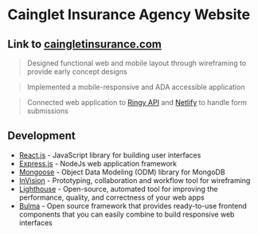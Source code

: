 # Cainglet Insurance Agency Website
## Link to [caingletinsurance.com](https://caingletinsurance.com/)


> Designed functional web and mobile layout through wireframing to provide early concept designs

> Implemented a mobile-responsive and ADA accessible application

> Connected web application to [Ringy API](https://www.ringy.com/) and [Netlify](https://www.netlify.com/) to handle form submissions

## Development

* [React.js](https://reactjs.org/docs/getting-started.html) - JavaScript library for building user interfaces
* [Express.js](https://expressjs.com/en/api.html) - NodeJs web application framework
* [Mongoose](https://mongoosejs.com/docs/index.html) - Object Data Modeling (ODM) library for MongoDB
* [InVision](https://www.invisionapp.com/home) - Prototyping, collaboration and workflow tool for wireframing
* [Lighthouse](https://chrome.google.com/webstore/detail/lighthouse/blipmdconlkpinefehnmjammfjpmpbjk?hl=en) - Open-source, automated tool for improving the performance, quality, and correctness of your web apps
* [Bulma](https://bulma.io/) - Open source framework that provides ready-to-use frontend components that you can easily combine to build responsive web interfaces
